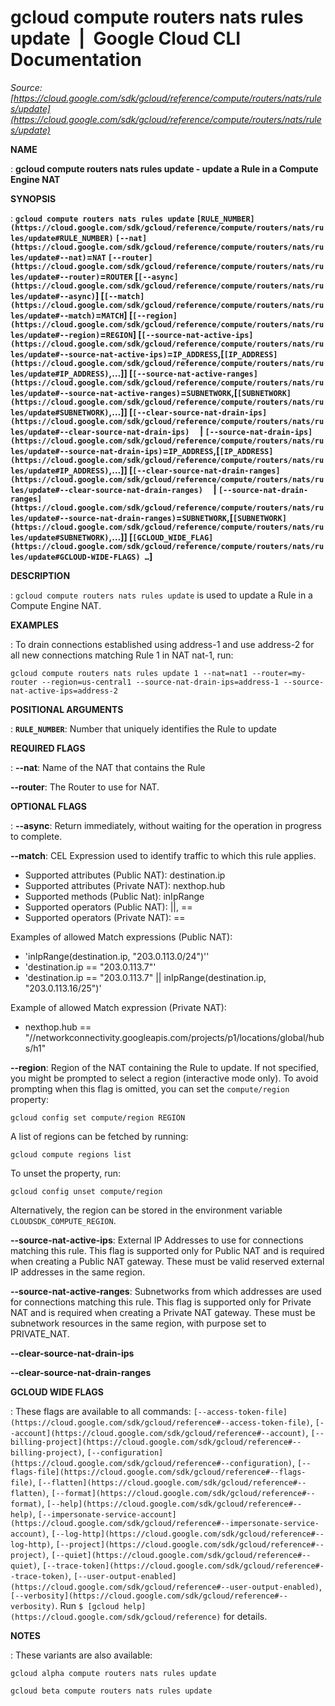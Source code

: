 # gcloud compute routers nats rules update  |  Google Cloud CLI Documentation

*Source: [https://cloud.google.com/sdk/gcloud/reference/compute/routers/nats/rules/update](https://cloud.google.com/sdk/gcloud/reference/compute/routers/nats/rules/update)*

**NAME**

: **gcloud compute routers nats rules update - update a Rule in a Compute Engine NAT**

**SYNOPSIS**

: **`gcloud compute routers nats rules update` `[RULE_NUMBER](https://cloud.google.com/sdk/gcloud/reference/compute/routers/nats/rules/update#RULE_NUMBER)` `[--nat](https://cloud.google.com/sdk/gcloud/reference/compute/routers/nats/rules/update#--nat)`=`NAT` `[--router](https://cloud.google.com/sdk/gcloud/reference/compute/routers/nats/rules/update#--router)`=`ROUTER` [`[--async](https://cloud.google.com/sdk/gcloud/reference/compute/routers/nats/rules/update#--async)`] [`[--match](https://cloud.google.com/sdk/gcloud/reference/compute/routers/nats/rules/update#--match)`=`MATCH`] [`[--region](https://cloud.google.com/sdk/gcloud/reference/compute/routers/nats/rules/update#--region)`=`REGION`] [`[--source-nat-active-ips](https://cloud.google.com/sdk/gcloud/reference/compute/routers/nats/rules/update#--source-nat-active-ips)`=`IP_ADDRESS`,[`[IP_ADDRESS](https://cloud.google.com/sdk/gcloud/reference/compute/routers/nats/rules/update#IP_ADDRESS)`,…]] [`[--source-nat-active-ranges](https://cloud.google.com/sdk/gcloud/reference/compute/routers/nats/rules/update#--source-nat-active-ranges)`=`SUBNETWORK`,[`[SUBNETWORK](https://cloud.google.com/sdk/gcloud/reference/compute/routers/nats/rules/update#SUBNETWORK)`,…]] [`[--clear-source-nat-drain-ips](https://cloud.google.com/sdk/gcloud/reference/compute/routers/nats/rules/update#--clear-source-nat-drain-ips)`     | `[--source-nat-drain-ips](https://cloud.google.com/sdk/gcloud/reference/compute/routers/nats/rules/update#--source-nat-drain-ips)`=`IP_ADDRESS`,[`[IP_ADDRESS](https://cloud.google.com/sdk/gcloud/reference/compute/routers/nats/rules/update#IP_ADDRESS)`,…]] [`[--clear-source-nat-drain-ranges](https://cloud.google.com/sdk/gcloud/reference/compute/routers/nats/rules/update#--clear-source-nat-drain-ranges)`     | `[--source-nat-drain-ranges](https://cloud.google.com/sdk/gcloud/reference/compute/routers/nats/rules/update#--source-nat-drain-ranges)`=`SUBNETWORK`,[`[SUBNETWORK](https://cloud.google.com/sdk/gcloud/reference/compute/routers/nats/rules/update#SUBNETWORK)`,…]] [`[GCLOUD_WIDE_FLAG](https://cloud.google.com/sdk/gcloud/reference/compute/routers/nats/rules/update#GCLOUD-WIDE-FLAGS) …`]**

**DESCRIPTION**

: `gcloud compute routers nats rules update` is used to update a Rule
in a Compute Engine NAT.

**EXAMPLES**

: To drain connections established using address-1 and use address-2 for all new
connections matching Rule 1 in NAT nat-1, run:

```
gcloud compute routers nats rules update 1 --nat=nat1 --router=my-router --region=us-central1 --source-nat-drain-ips=address-1 --source-nat-active-ips=address-2
```

**POSITIONAL ARGUMENTS**

: **`RULE_NUMBER`**:
Number that uniquely identifies the Rule to update

**REQUIRED FLAGS**

: **--nat**:
Name of the NAT that contains the Rule

**--router**:
The Router to use for NAT.

**OPTIONAL FLAGS**

: **--async**:
Return immediately, without waiting for the operation in progress to complete.

**--match**:
CEL Expression used to identify traffic to which this rule applies.

- Supported attributes (Public NAT): destination.ip
- Supported attributes (Private NAT): nexthop.hub
- Supported methods (Public Nat): inIpRange
- Supported operators (Public NAT): ||, ==
- Supported operators (Private NAT): ==

Examples of allowed Match expressions (Public NAT):

- 'inIpRange(destination.ip, "203.0.113.0/24")''
- 'destination.ip == "203.0.113.7"'
- 'destination.ip == "203.0.113.7" || inIpRange(destination.ip,
"203.0.113.16/25")'

Example of allowed Match expression (Private NAT):

- nexthop.hub ==
"//networkconnectivity.googleapis.com/projects/p1/locations/global/hubs/h1"

**--region**:
Region of the NAT containing the Rule to update. If not specified, you might be
prompted to select a region (interactive mode only).
To avoid prompting when this flag is omitted, you can set the
``compute/region`` property:

```
gcloud config set compute/region REGION
```

A list of regions can be fetched by running:

```
gcloud compute regions list
```

To unset the property, run:

```
gcloud config unset compute/region
```

Alternatively, the region can be stored in the environment variable
``CLOUDSDK_COMPUTE_REGION``.

**--source-nat-active-ips**:
External IP Addresses to use for connections matching this rule. This flag is
supported only for Public NAT and is required when creating a Public NAT
gateway.
These must be valid reserved external IP addresses in the same region.

**--source-nat-active-ranges**:
Subnetworks from which addresses are used for connections matching this rule.
This flag is supported only for Private NAT and is required when creating a
Private NAT gateway.
These must be subnetwork resources in the same region, with purpose set to
PRIVATE_NAT.

**--clear-source-nat-drain-ips**

**--clear-source-nat-drain-ranges**

**GCLOUD WIDE FLAGS**

: These flags are available to all commands: `[--access-token-file](https://cloud.google.com/sdk/gcloud/reference#--access-token-file)`,
`[--account](https://cloud.google.com/sdk/gcloud/reference#--account)`, `[--billing-project](https://cloud.google.com/sdk/gcloud/reference#--billing-project)`,
`[--configuration](https://cloud.google.com/sdk/gcloud/reference#--configuration)`,
`[--flags-file](https://cloud.google.com/sdk/gcloud/reference#--flags-file)`,
`[--flatten](https://cloud.google.com/sdk/gcloud/reference#--flatten)`, `[--format](https://cloud.google.com/sdk/gcloud/reference#--format)`, `[--help](https://cloud.google.com/sdk/gcloud/reference#--help)`, `[--impersonate-service-account](https://cloud.google.com/sdk/gcloud/reference#--impersonate-service-account)`,
`[--log-http](https://cloud.google.com/sdk/gcloud/reference#--log-http)`,
`[--project](https://cloud.google.com/sdk/gcloud/reference#--project)`, `[--quiet](https://cloud.google.com/sdk/gcloud/reference#--quiet)`, `[--trace-token](https://cloud.google.com/sdk/gcloud/reference#--trace-token)`, `[--user-output-enabled](https://cloud.google.com/sdk/gcloud/reference#--user-output-enabled)`,
`[--verbosity](https://cloud.google.com/sdk/gcloud/reference#--verbosity)`.
Run `$ [gcloud help](https://cloud.google.com/sdk/gcloud/reference)` for details.

**NOTES**

: These variants are also available:

```
gcloud alpha compute routers nats rules update
```

```
gcloud beta compute routers nats rules update
```